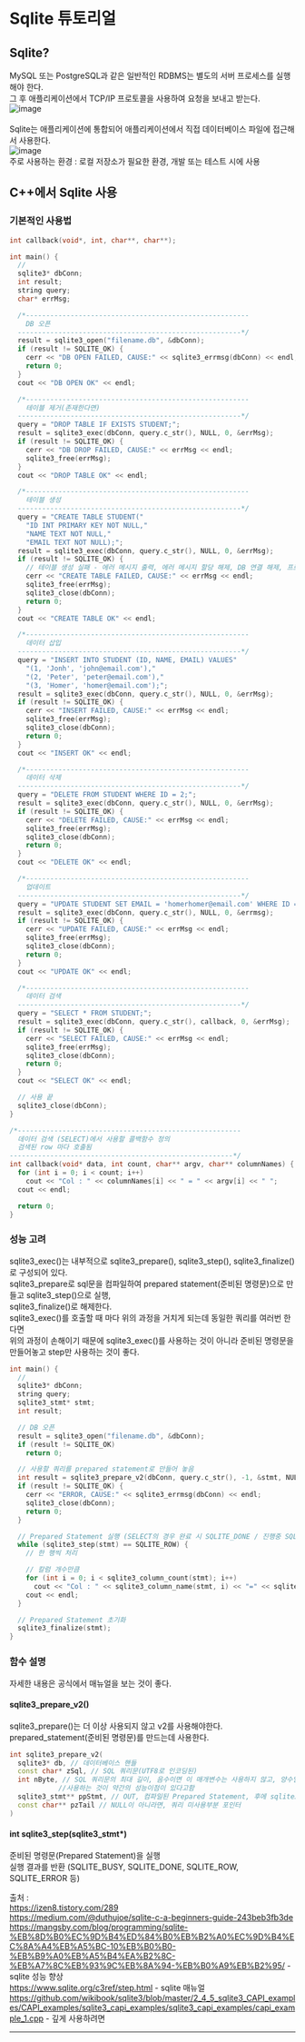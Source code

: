 # Sqlite 튜토리얼

## Sqlite?
MySQL 또는 PostgreSQL과 같은 일반적인 RDBMS는 별도의 서버 프로세스를 실행해야 한다. <br/>
그 후 애플리케이션에서 TCP/IP 프로토콜을 사용하여 요청을 보내고 받는다. <br/>
![image](https://github.com/user-attachments/assets/ef33c0b4-2076-4ee9-bb39-1dbadbcad7e8) <br/><br/>
Sqlite는 애플리케이션에 통합되어 애플리케이션에서 직접 데이터베이스 파일에 접근해서 사용한다. <br/>
![image](https://github.com/user-attachments/assets/f7341c65-91a2-418c-b39c-2386418fa5b7) <br/>
주로 사용하는 환경 : 로컬 저장소가 필요한 환경, 개발 또는 테스트 시에 사용 <br/>


## C++에서 Sqlite 사용
### 기본적인 사용법
```c++
int callback(void*, int, char**, char**);

int main() {
  //
  sqlite3* dbConn;
  int result;
  string query;
  char* errMsg;

  /*-------------------------------------------------------
    DB 오픈
  -------------------------------------------------------*/
  result = sqlite3_open("filename.db", &dbConn);
  if (result != SQLITE_OK) {
    cerr << "DB OPEN FAILED, CAUSE:" << sqlite3_errmsg(dbConn) << endl;
    return 0;
  }
  cout << "DB OPEN OK" << endl;

  /*-------------------------------------------------------
    테이블 제거(존재한다면)
  -------------------------------------------------------*/
  query = "DROP TABLE IF EXISTS STUDENT;";
  result = sqlite3_exec(dbConn, query.c_str(), NULL, 0, &errMsg);
  if (result != SQLITE_OK) {
    cerr << "DB DROP FAILED, CAUSE:" << errMsg << endl;
    sqlite3_free(errMsg);
  }
  cout << "DROP TABLE OK" << endl;

  /*-------------------------------------------------------
    테이블 생성
  -------------------------------------------------------*/
  query = "CREATE TABLE STUDENT("
    "ID INT PRIMARY KEY NOT NULL,"
    "NAME TEXT NOT NULL,"
    "EMAIL TEXT NOT NULL);";
  result = sqlite3_exec(dbConn, query.c_str(), NULL, 0, &errMsg);
  if (result != SQLITE_OK) {
    // 테이블 생성 실패 - 에러 메시지 출력, 에러 메시지 할당 해제, DB 연결 해제, 프로그램 종료
    cerr << "CREATE TABLE FAILED, CAUSE:" << errMsg << endl;
    sqlite3_free(errMsg);
    sqlite3_close(dbConn);
    return 0;
  }
  cout << "CREATE TABLE OK" << endl;

  /*-------------------------------------------------------
    데이터 삽입
  -------------------------------------------------------*/
  query = "INSERT INTO STUDENT (ID, NAME, EMAIL) VALUES"
    "(1, 'Jonh', 'john@email.com'),"
    "(2, 'Peter', 'peter@email.com'),"
    "(3, 'Homer', 'homer@email.com');";
  result = sqlite3_exec(dbConn, query.c_str(), NULL, 0, &errMsg);
  if (result != SQLITE_OK) {
    cerr << "INSERT FAILED, CAUSE:" << errMsg << endl;
    sqlite3_free(errMsg);
    sqlite3_close(dbConn);
    return 0;
  }
  cout << "INSERT OK" << endl;

  /*-------------------------------------------------------
    데이터 삭제
  -------------------------------------------------------*/
  query = "DELETE FROM STUDENT WHERE ID = 2;";
  result = sqlite3_exec(dbConn, query.c_str(), NULL, 0, &errMsg);
  if (result != SQLITE_OK) {
    cerr << "DELETE FAILED, CAUSE:" << errMsg << endl;
    sqlite3_free(errMsg);
    sqlite3_close(dbConn);
    return 0;
  }
  cout << "DELETE OK" << endl;

  /*-------------------------------------------------------
    업데이트
  -------------------------------------------------------*/
  query = "UPDATE STUDENT SET EMAIL = 'homerhomer@email.com' WHERE ID = 3;";
  result = sqlite3_exec(dbConn, query.c_str(), NULL, 0, &errmsg);
  if (result != SQLITE_OK) {
    cerr << "UPDATE FAILED, CAUSE:" << errMsg << endl;
    sqlite3_free(errMsg);
    sqlite3_close(dbConn);
    return 0;
  }
  cout << "UPDATE OK" << endl;

  /*-------------------------------------------------------
    데이터 검색    
  -------------------------------------------------------*/
  query = "SELECT * FROM STUDENT;";
  result = sqlite3_exec(dbConn, query.c_str(), callback, 0, &errMsg);
  if (result != SQLITE_OK) {
    cerr << "SELECT FAILED, CAUSE:" << errMsg << endl;
    sqlite3_free(errMsg);
    sqlite3_close(dbConn);
    return 0;
  }
  cout << "SELECT OK" << endl;

  // 사용 끝
  sqlite3_close(dbConn);
}

/*-------------------------------------------------------
  데이터 검색 (SELECT)에서 사용할 콜백함수 정의
  검색된 row 마다 호출됨
-------------------------------------------------------*/
int callback(void* data, int count, char** argv, char** columnNames) {
  for (int i = 0; i < count; i++)
    cout << "Col : " << columnNames[i] << " = " << argv[i] << " ";
  cout << endl;

  return 0;
}
```


### 성능 고려
sqlite3_exec()는 내부적으로 sqlite3_prepare(), sqlite3_step(), sqlite3_finalize()로 구성되어 있다. <br/>
sqlite3_prepare로 sql문을 컴파일하여 prepared statement(준비된 명령문)으로 만들고 sqlite3_step()으로 실행, <br/>
sqlite3_finalize()로 해제한다. <br/>
sqlite3_exec()를 호출할 때 마다 위의 과정을 거치게 되는데 동일한 쿼리를 여러번 한다면 <br/>
위의 과정이 손해이기 때문에 sqlite3_exec()를 사용하는 것이 아니라 준비된 명령문을 만들어놓고 step만 사용하는 것이 좋다. <br/>
```c++
int main() {
  //
  sqlite3* dbConn;
  string query;
  sqlite3_stmt* stmt;
  int result;

  // DB 오픈
  result = sqlite3_open("filename.db", &dbConn);
  if (result != SQLITE_OK)
    return 0;

  // 사용할 쿼리를 prepared statement로 만들어 놓음
  int result = sqlite3_prepare_v2(dbConn, query.c_str(), -1, &stmt, NULL);
  if (result != SQLITE_OK) {
    cerr << "ERROR, CAUSE:" << sqlite3_errmsg(dbConn) << endl;
    sqlite3_close(dbConn);
    return 0;
  }

  // Prepared Statement 실행 (SELECT의 경우 완료 시 SQLITE_DONE / 진행중 SQLITE_ROW 리턴)
  while (sqlite3_step(stmt) == SQLITE_ROW) {
    // 한 행씩 처리

    // 칼럼 개수만큼
    for (int i = 0; i < sqlite3_column_count(stmt); i++)
      cout << "Col : " << sqlite3_column_name(stmt, i) << "=" << sqlite3_column_text(stmt, i) << " ";
    cout << endl;
  }

  // Prepared Statement 초기화
  sqlite3_finalize(stmt);
}
```

### 함수 설명
자세한 내용은 공식에서 매뉴얼을 보는 것이 좋다. <br/>

#### sqlite3_prepare_v2()
sqlite3_prepare()는 더 이상 사용되지 않고 v2를 사용해야한다. <br/>
prepared_statement(준비된 명령문)를 만드는데 사용한다. <br/>
```c++
int sqlite3_prepare_v2(
  sqlite3* db, // 데이터베이스 핸들
  const char* zSql, // SQL 쿼리문(UTF8로 인코딩된)
  int nByte, // SQL 쿼리문의 최대 길이, 음수이면 이 매개변수는 사용하지 않고, 양수일때 사용
            //사용하는 것이 약간의 성능이점이 있다고함
  sqlite3_stmt** ppStmt, // OUT, 컴파일된 Prepared Statement, 후에 sqlite3_step에 의해 실행
  const char** pzTail // NULL이 아니라면, 쿼리 미사용부분 포인터
)
```
#### int sqlite3_step(sqlite3_stmt*)
준비된 명령문(Prepared Statement)을 실행 <br/>
실행 결과를 반환 (SQLITE_BUSY, SQLITE_DONE, SQLITE_ROW, SQLITE_ERROR 등) <br/>




출처 : <br/>
https://izen8.tistory.com/289 <br/>
https://medium.com/@duthujoe/sqlite-c-a-beginners-guide-243beb3fb3de <br/>
https://mangsby.com/blog/programming/sqlite-%EB%8D%B0%EC%9D%B4%ED%84%B0%EB%B2%A0%EC%9D%B4%EC%8A%A4%EB%A5%BC-10%EB%B0%B0-%EB%B9%A0%EB%A5%B4%EA%B2%8C-%EB%A7%8C%EB%93%9C%EB%8A%94-%EB%B0%A9%EB%B2%95/ - sqlite 성능 향상 <br/>
https://www.sqlite.org/c3ref/step.html - sqlite 매뉴얼 <br/>
https://github.com/wikibook/sqlite3/blob/master/2_4_5_sqlite3_CAPI_examples/CAPI_examples/sqlite3_capi_examples/sqlite3_capi_examples/capi_example_1.cpp - 깊게 사용하려면 <br/>
<hr/><br/><br/>
